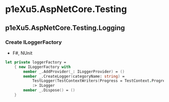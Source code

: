 p1eXu5.AspNetCore.Testing
=========================

## p1eXu5.AspNetCore.Testing.Logging

### Create ILoggerFactory

- F#, NUnit

```fsharp
let private loggerFactory =
    { new ILoggerFactory with
        member _.AddProvider(_: ILoggerProvider) = ()
        member _.CreateLogger(categoryName: string) =
            TestLogger(TestContextWriters(Progress = TestContext.Progress, Out = TestContext.Out), categoryName)
            :> ILogger
        member _.Dispose() = ()
    }
```


